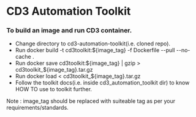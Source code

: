 # CD3 Automation Toolkit


### To build an image and run CD3 container.

* Change directory to cd3-automation-toolkit(i.e. cloned repo).
* Run docker build -t cd3toolkit:${image_tag} -f Dockerfile --pull --no-cache .
* Run docker save cd3toolkit:${image_tag} | gzip > cd3toolkit_${image_tag}.tar.gz
* Run docker load < cd3toolkit_${image_tag}.tar.gz
* Follow the toolkit docs(i.e. inside cd3_automation_toolkit dir) to know HOW TO use to toolkit further.

Note : image_tag should be replaced with suiteable tag as per your requirements/standards.
